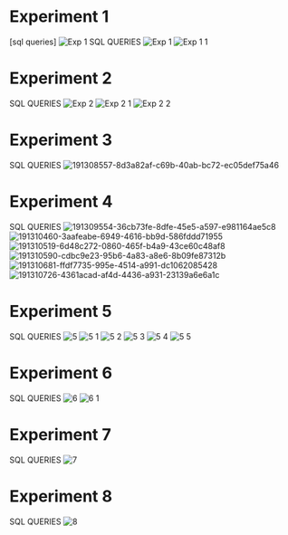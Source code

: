 

# Experiment 1 
[sql queries]
![Exp 1](https://user-images.githubusercontent.com/113236628/193327171-5071c6a5-1324-4557-95f8-8934e8b97fde.png)
SQL QUERIES 
![Exp 1 ](https://user-images.githubusercontent.com/113236628/193328497-96f3886c-6cda-47cc-9858-c5699b1605e6.png)
![Exp 1 1](https://user-images.githubusercontent.com/113236628/193328745-dce11264-5a7b-40a4-8d73-d5b3d4191fa0.png)
# Experiment 2 
SQL QUERIES 
![Exp 2](https://user-images.githubusercontent.com/113236628/193330693-680a70fd-3867-4c70-807f-77f85971c361.png)
![Exp 2 1](https://user-images.githubusercontent.com/113236628/193330778-917e75d5-a453-44b9-bcb1-c7978ae860e1.png)
![Exp 2 2](https://user-images.githubusercontent.com/113236628/193330796-85f63661-1f08-44af-9f42-43bfbec38eab.png)
# Experiment 3
SQL QUERIES 
![191308557-8d3a82af-c69b-40ab-bc72-ec05def75a46](https://user-images.githubusercontent.com/113236628/193332084-6d7493ef-5119-4b85-9661-463df06aaace.png)
# Experiment 4
SQL QUERIES 
![191309554-36cb73fe-8dfe-45e5-a597-e981164ae5c8](https://user-images.githubusercontent.com/113236628/193332294-c9147aa1-ea7c-4725-8fde-6e29fac632ab.png)
![191310460-3aafeabe-6949-4616-bb9d-586fddd71955](https://user-images.githubusercontent.com/113236628/193332300-bf0ddf56-97bb-42eb-8f41-cc790bd50be4.png)
![191310519-6d48c272-0860-465f-b4a9-43ce60c48af8](https://user-images.githubusercontent.com/113236628/193332307-881735f7-55f5-4d9d-93ed-a068893d5253.png)
![191310590-cdbc9e23-95b6-4a83-a8e6-8b09fe87312b](https://user-images.githubusercontent.com/113236628/193332314-cd135346-0c3e-41eb-80db-67886481efca.png)
![191310681-ffdf7735-995e-4514-a991-dc1062085428](https://user-images.githubusercontent.com/113236628/193332322-a8cf613e-a55a-4693-9c57-a3f40b85c042.png)
![191310726-4361acad-af4d-4436-a931-23139a6e6a1c](https://user-images.githubusercontent.com/113236628/193332326-0c0a0629-5d7f-4218-b013-163d1c1db27d.png)
# Experiment 5
SQL QUERIES 
![5](https://user-images.githubusercontent.com/113236628/193332953-b8f46170-4ed5-4b41-add5-2e6faafb92d6.png)
![5 1](https://user-images.githubusercontent.com/113236628/193332962-0bbe49a6-ac54-459e-a0ac-6cf3055ba31f.png)
![5 2](https://user-images.githubusercontent.com/113236628/193332967-50405f8c-f187-4d0c-b759-cd69ee9f6ab1.png)
![5 3](https://user-images.githubusercontent.com/113236628/193332971-b0832ca6-eb23-4e0c-9fa4-c915f27aea8b.png)
![5 4](https://user-images.githubusercontent.com/113236628/193332975-eab65d86-6c68-4fda-a643-bd26be4443f7.png)
![5 5](https://user-images.githubusercontent.com/113236628/193332980-45e424ab-615c-4844-b213-95658b22663f.png)
# Experiment 6
SQL QUERIES 
![6](https://user-images.githubusercontent.com/113236628/193333139-1a9bd346-3950-489e-8a4c-e9385146667e.png)
![6 1](https://user-images.githubusercontent.com/113236628/193333142-68e0cb2e-2f06-4173-93d9-26ffd03cbf97.png)
# Experiment 7
SQL QUERIES 
![7](https://user-images.githubusercontent.com/113236628/193333269-a3353fb6-8e1c-4113-96fb-b42cd42382a7.png)
# Experiment 8
SQL QUERIES 
![8](https://user-images.githubusercontent.com/113236628/193333373-afb2aadc-beeb-4d96-935f-2290355d9edc.png)
